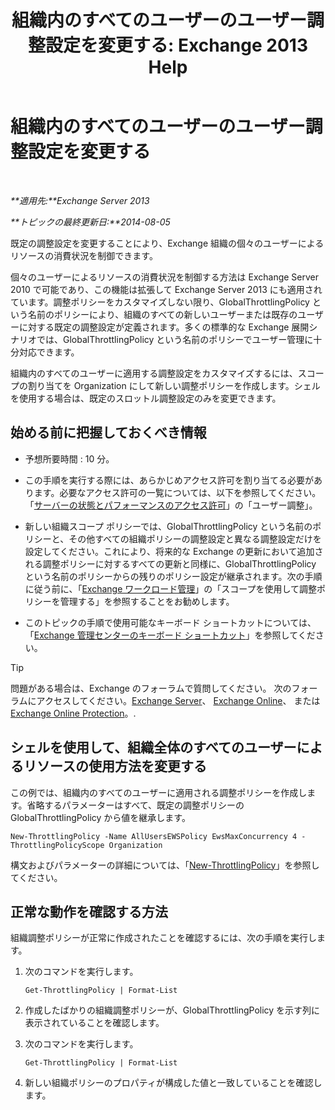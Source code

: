 ﻿---
title: '組織内のすべてのユーザーのユーザー調整設定を変更する: Exchange 2013 Help'
TOCTitle: 組織内のすべてのユーザーのユーザー調整設定を変更する
ms:assetid: c45cacfc-768d-4605-9bb0-53e30273fe4d
ms:mtpsurl: https://technet.microsoft.com/ja-jp/library/JJ863578(v=EXCHG.150)
ms:contentKeyID: 50555868
ms.date: 04/24/2018
mtps_version: v=EXCHG.150
ms.translationtype: HT
---

# 組織内のすべてのユーザーのユーザー調整設定を変更する

 

_**適用先:**Exchange Server 2013_

_**トピックの最終更新日:**2014-08-05_

既定の調整設定を変更することにより、Exchange 組織の個々のユーザーによるリソースの消費状況を制御できます。

個々のユーザーによるリソースの消費状況を制御する方法は Exchange Server 2010 で可能であり、この機能は拡張して Exchange Server 2013 にも適用されています。調整ポリシーをカスタマイズしない限り、GlobalThrottlingPolicy という名前のポリシーにより、組織のすべての新しいユーザーまたは既存のユーザーに対する既定の調整設定が定義されます。多くの標準的な Exchange 展開シナリオでは、GlobalThrottlingPolicy という名前のポリシーでユーザー管理に十分対応できます。

組織内のすべてのユーザーに適用する調整設定をカスタマイズするには、スコープの割り当てを Organization にして新しい調整ポリシーを作成します。シェルを使用する場合は、既定のスロットル調整設定のみを変更できます。

## 始める前に把握しておくべき情報

  - 予想所要時間 : 10 分。

  - この手順を実行する際には、あらかじめアクセス許可を割り当てる必要があります。必要なアクセス許可の一覧については、以下を参照してください。「[サーバーの状態とパフォーマンスのアクセス許可](server-health-and-performance-permissions-exchange-2013-help.md)」の「ユーザー調整」。

  - 新しい組織スコープ ポリシーでは、GlobalThrottlingPolicy という名前のポリシーと、その他すべての組織ポリシーの調整設定と異なる調整設定だけを設定してください。これにより、将来的な Exchange の更新において追加される調整ポリシーに対するすべての更新と同様に、GlobalThrottlingPolicy という名前のポリシーからの残りのポリシー設定が継承されます。次の手順に従う前に、「[Exchange ワークロード管理](exchange-workload-management-exchange-2013-help.md)」の「スコープを使用して調整ポリシーを管理する」を参照することをお勧めします。

  - このトピックの手順で使用可能なキーボード ショートカットについては、「[Exchange 管理センターのキーボード ショートカット](keyboard-shortcuts-in-the-exchange-admin-center-exchange-online-protection-help.md)」を参照してください。


> [!TIP]
> 問題がある場合は、Exchange のフォーラムで質問してください。 次のフォーラムにアクセスしてください。<A href="https://go.microsoft.com/fwlink/p/?linkid=60612">Exchange Server</A>、 <A href="https://go.microsoft.com/fwlink/p/?linkid=267542">Exchange Online</A>、 または <A href="https://go.microsoft.com/fwlink/p/?linkid=285351">Exchange Online Protection</A>。.



## シェルを使用して、組織全体のすべてのユーザーによるリソースの使用方法を変更する

この例では、組織内のすべてのユーザーに適用される調整ポリシーを作成します。省略するパラメーターはすべて、既定の調整ポリシーの GlobalThrottlingPolicy から値を継承します。

    New-ThrottlingPolicy -Name AllUsersEWSPolicy EwsMaxConcurrency 4 -ThrottlingPolicyScope Organization

構文およびパラメーターの詳細については、「[New-ThrottlingPolicy](https://technet.microsoft.com/ja-jp/library/dd351045\(v=exchg.150\))」を参照してください。

## 正常な動作を確認する方法

組織調整ポリシーが正常に作成されたことを確認するには、次の手順を実行します。

1.  次のコマンドを実行します。
    
        Get-ThrottlingPolicy | Format-List

2.  作成したばかりの組織調整ポリシーが、GlobalThrottlingPolicy を示す列に表示されていることを確認します。

3.  次のコマンドを実行します。
    
        Get-ThrottlingPolicy | Format-List

4.  新しい組織ポリシーのプロパティが構成した値と一致していることを確認します。

